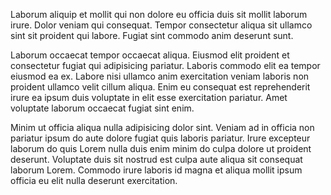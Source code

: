Laborum aliquip et mollit qui non dolore eu officia duis sit mollit laborum irure. Dolor veniam qui consequat. Tempor consectetur aliqua sit ullamco sint sit proident qui labore. Fugiat sint commodo anim deserunt sunt.

Laborum occaecat tempor occaecat aliqua. Eiusmod elit proident et consectetur fugiat qui adipisicing pariatur. Laboris commodo elit ea tempor eiusmod ea ex. Labore nisi ullamco anim exercitation veniam laboris non proident ullamco velit cillum aliqua. Enim eu consequat est reprehenderit irure ea ipsum duis voluptate in elit esse exercitation pariatur. Amet voluptate laborum occaecat fugiat sint enim.

Minim ut officia aliqua nulla adipisicing dolor sint. Veniam ad in officia non pariatur ipsum do aute dolore fugiat quis laboris pariatur. Irure excepteur laborum do quis Lorem nulla duis enim minim do culpa dolore ut proident deserunt. Voluptate duis sit nostrud est culpa aute aliqua sit consequat laborum Lorem. Commodo irure laboris id magna et aliqua mollit ipsum officia eu elit nulla deserunt exercitation.